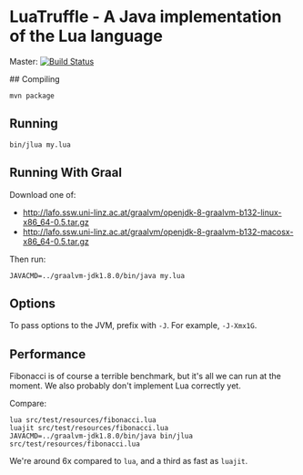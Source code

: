 # LuaTruffle -  A Java implementation of the Lua language

Master: [![Build Status](https://travis-ci.org/lucasallan/luatruffle.png?branch=master)](https://travis-ci.org/lucasallan/luatruffle)

## Compiling

    mvn package

## Running

    bin/jlua my.lua

## Running With Graal

Download one of:

* http://lafo.ssw.uni-linz.ac.at/graalvm/openjdk-8-graalvm-b132-linux-x86_64-0.5.tar.gz
* http://lafo.ssw.uni-linz.ac.at/graalvm/openjdk-8-graalvm-b132-macosx-x86_64-0.5.tar.gz

Then run:

    JAVACMD=../graalvm-jdk1.8.0/bin/java my.lua

## Options

To pass options to the JVM, prefix with `-J`. For example, `-J-Xmx1G`.

## Performance

Fibonacci is of course a terrible benchmark, but it's all we can run at the
moment. We also probably don't implement Lua correctly yet.

Compare:

    lua src/test/resources/fibonacci.lua
    luajit src/test/resources/fibonacci.lua
    JAVACMD=../graalvm-jdk1.8.0/bin/java bin/jlua src/test/resources/fibonacci.lua

We're around 6x compared to `lua`, and a third as fast as `luajit`.

